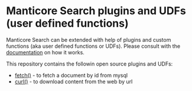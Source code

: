 # Manticore Search plugins and UDFs (user defined functions)

Manticore Search can be extended with help of plugins and custom functions (aka user defined functions or UDFs). Please consult with the [documentation](https://docs.manticoresearch.com/latest/html/extending.html) on how it works.

This repository contains the followin open source plugins and UDFs:
  * [fetch()](./tree/master/mysql_fetch) - to fetch a document by id from mysql
  * [curl()](./tree/master/curl) - to download content from the web by url
